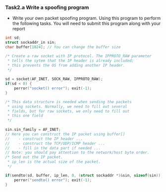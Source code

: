 ### Task2.a Write a spoofing program
- Write your own packet spoofing program. Using this program to perform the following tasks. You will need to submit this program along with your report

```c
int sd;
struct sockaddr_in sin;
char buffer[1024]; // You can change the buffer size

/* Create a raw socket with IP protocol. The IPPROTO_RAW parameter
 * tells the sytem that the IP header is already included;
 * this prevents the OS from adding another IP header.  
 */
 
sd = socket(AF_INET, SOCK_RAW, IPPROTO_RAW);
if(sd < 0) {
    perror("socket() error"); exit(-1);
}

/* This data structure is needed when sending the packets
 * using sockets. Normally, we need to fill out several
 * fields, but for raw sockets, we only need to fill out
 * this one field 
 */
 
sin.sin_family = AF_INET;
// Here you can construct the IP packet using buffer[]
//    - construct the IP header ...
//    - construct the TCP/UDP/ICMP header ...
//    - fill in the data part if needed ...
// Note: you should pay attention to the network/host byte order.
/* Send out the IP packet.
 * ip_len is the actual size of the packet. 
 */

if(sendto(sd, buffer, ip_len, 0, (struct sockaddr *)&sin, sizeof(sin)) < 0) {
    perror("sendto() error"); exit(-1);
}
```
